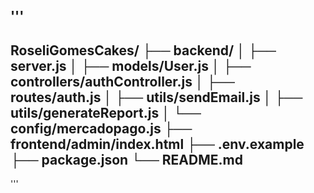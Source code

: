 '''
---
RoseliGomesCakes/
├── backend/
│   ├── server.js
│   ├── models/User.js
│   ├── controllers/authController.js
│   ├── routes/auth.js
│   ├── utils/sendEmail.js
│   ├── utils/generateReport.js
│   └── config/mercadopago.js
├── frontend/admin/index.html
├── .env.example
├── package.json
└── README.md
---
'''
